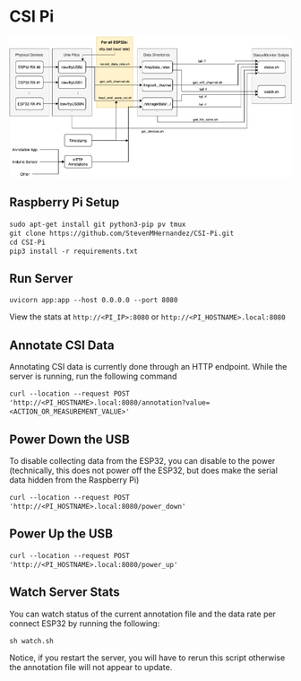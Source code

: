 # CSI Pi

![CSI-Pi Flow Diagram](figures/csi_pi_diagram.png)

## Raspberry Pi Setup

```
sudo apt-get install git python3-pip pv tmux 
git clone https://github.com/StevenMHernandez/CSI-Pi.git
cd CSI-Pi
pip3 install -r requirements.txt
```

## Run Server

```
uvicorn app:app --host 0.0.0.0 --port 8080
```

View the stats at `http://<PI_IP>:8080` or `http://<PI_HOSTNAME>.local:8080`

## Annotate CSI Data

Annotating CSI data is currently done through an HTTP endpoint. While the server is running, run the following command

```
curl --location --request POST 'http://<PI_HOSTNAME>.local:8080/annotation?value=<ACTION_OR_MEASUREMENT_VALUE>'
```

## Power Down the USB

To disable collecting data from the ESP32, you can disable to the power (technically, this does not power off the ESP32, but does make the serial data hidden from the Raspberry Pi)

```
curl --location --request POST 'http://<PI_HOSTNAME>.local:8080/power_down'
```

## Power Up the USB

```
curl --location --request POST 'http://<PI_HOSTNAME>.local:8080/power_up'
```

## Watch Server Stats

You can watch status of the current annotation file and the data rate per connect ESP32 by running the following:

```
sh watch.sh
```

Notice, if you restart the server, you will have to rerun this script otherwise the annotation file will not appear to update.

